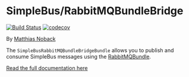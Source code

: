 # SimpleBus/RabbitMQBundleBridge

[![Build Status](https://travis-ci.org/SimpleBus/RabbitMQBundleBridge.svg?branch=master)](https://travis-ci.org/SimpleBus/RabbitMQBundleBridge) [![codecov](https://codecov.io/gh/SimpleBus/RabbitMQBundleBridge/branch/master/graph/badge.svg)](https://codecov.io/gh/SimpleBus/RabbitMQBundleBridge)

By [Matthias Noback](http://php-and-symfony.matthiasnoback.nl/)

The `SimpleBusRabbitMQBundleBridgeBundle` allows you to publish and consume SimpleBus messages using the
[RabbitMQBundle](https://github.com/php-amqplib/RabbitMqBundle).

[Read the full documentation here](http://simplebus.github.io/RabbitMQBundleBridge)
